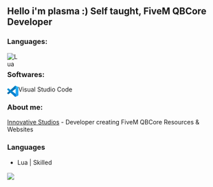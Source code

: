 
## Hello i'm plasma :) Self taught, FiveM QBCore Developer

### Languages:
<a href="https://www.lua.org/" target="_blank"> <img align="left" alt="Lua" width="26px" src="https://upload.wikimedia.org/wikipedia/commons/thumb/c/cf/Lua-Logo.svg/1200px-Lua-Logo.svg.png"/> </a>
<br>
### Softwares:
<img align="left" alt="Visual Studio Code" width="26px" src="https://raw.githubusercontent.com/github/explore/80688e429a7d4ef2fca1e82350fe8e3517d3494d/topics/visual-studio-code/visual-studio-code.png">Visual Studio Code</img>
<br>

### About me:
[Innovative Studios](https://discord.iv-studios.net) - Developer creating FiveM QBCore Resources & Websites

### Languages
- Lua | Skilled

<img align="center" src="https://github-readme-stats.vercel.app/api?username=plasmaFPS&show_icons=true&theme=radical" />
